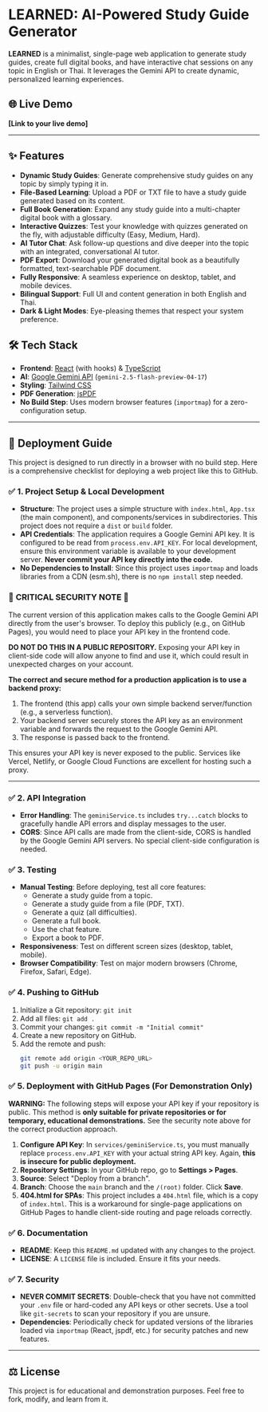 # LEARNED: AI-Powered Study Guide Generator

**LEARNED** is a minimalist, single-page web application to generate study guides, create full digital books, and have interactive chat sessions on any topic in English or Thai. It leverages the Gemini API to create dynamic, personalized learning experiences.

## 🌐 Live Demo

<!-- Add the link to your deployed GitHub Pages site here! -->
**[Link to your live demo]**

---

## ✨ Features

-   **Dynamic Study Guides**: Generate comprehensive study guides on any topic by simply typing it in.
-   **File-Based Learning**: Upload a PDF or TXT file to have a study guide generated based on its content.
-   **Full Book Generation**: Expand any study guide into a multi-chapter digital book with a glossary.
-   **Interactive Quizzes**: Test your knowledge with quizzes generated on the fly, with adjustable difficulty (Easy, Medium, Hard).
-   **AI Tutor Chat**: Ask follow-up questions and dive deeper into the topic with an integrated, conversational AI tutor.
-   **PDF Export**: Download your generated digital book as a beautifully formatted, text-searchable PDF document.
-   **Fully Responsive**: A seamless experience on desktop, tablet, and mobile devices.
-   **Bilingual Support**: Full UI and content generation in both English and Thai.
-   **Dark & Light Modes**: Eye-pleasing themes that respect your system preference.

## 🛠️ Tech Stack

-   **Frontend**: [React](https://react.dev/) (with hooks) & [TypeScript](https://www.typescriptlang.org/)
-   **AI**: [Google Gemini API](https://ai.google.dev/) (`gemini-2.5-flash-preview-04-17`)
-   **Styling**: [Tailwind CSS](https://tailwindcss.com/)
-   **PDF Generation**: [jsPDF](https://github.com/parallax/jsPDF)
-   **No Build Step**: Uses modern browser features (`importmap`) for a zero-configuration setup.

---

## 🚀 Deployment Guide

This project is designed to run directly in a browser with no build step. Here is a comprehensive checklist for deploying a web project like this to GitHub.

### ✅ 1. Project Setup & Local Development
-   **Structure**: The project uses a simple structure with `index.html`, `App.tsx` (the main component), and components/services in subdirectories. This project does not require a `dist` or `build` folder.
-   **API Credentials**: The application requires a Google Gemini API key. It is configured to be read from `process.env.API_KEY`. For local development, ensure this environment variable is available to your development server. **Never commit your API key directly into the code.**
-   **No Dependencies to Install**: Since this project uses `importmap` and loads libraries from a CDN (esm.sh), there is no `npm install` step needed.

### 🚨 **CRITICAL SECURITY NOTE** 🚨

The current version of this application makes calls to the Google Gemini API directly from the user's browser. To deploy this publicly (e.g., on GitHub Pages), you would need to place your API key in the frontend code.

**DO NOT DO THIS IN A PUBLIC REPOSITORY.** Exposing your API key in client-side code will allow anyone to find and use it, which could result in unexpected charges on your account.

**The correct and secure method for a production application is to use a backend proxy:**
1.  The frontend (this app) calls your own simple backend server/function (e.g., a serverless function).
2.  Your backend server securely stores the API key as an environment variable and forwards the request to the Google Gemini API.
3.  The response is passed back to the frontend.

This ensures your API key is never exposed to the public. Services like Vercel, Netlify, or Google Cloud Functions are excellent for hosting such a proxy.

---

### ✅ 2. API Integration
-   **Error Handling**: The `geminiService.ts` includes `try...catch` blocks to gracefully handle API errors and display messages to the user.
-   **CORS**: Since API calls are made from the client-side, CORS is handled by the Google Gemini API servers. No special client-side configuration is needed.

### ✅ 3. Testing
-   **Manual Testing**: Before deploying, test all core features:
    -   Generate a study guide from a topic.
    -   Generate a study guide from a file (PDF, TXT).
    -   Generate a quiz (all difficulties).
    -   Generate a full book.
    -   Use the chat feature.
    -   Export a book to PDF.
-   **Responsiveness**: Test on different screen sizes (desktop, tablet, mobile).
-   **Browser Compatibility**: Test on major modern browsers (Chrome, Firefox, Safari, Edge).

### ✅ 4. Pushing to GitHub
1.  Initialize a Git repository: `git init`
2.  Add all files: `git add .`
3.  Commit your changes: `git commit -m "Initial commit"`
4.  Create a new repository on GitHub.
5.  Add the remote and push:
    ```bash
    git remote add origin <YOUR_REPO_URL>
    git push -u origin main
    ```

### ✅ 5. Deployment with GitHub Pages (For Demonstration Only)

**WARNING:** The following steps will expose your API key if your repository is public. This method is **only suitable for private repositories or for temporary, educational demonstrations.** See the security note above for the correct production approach.

1.  **Configure API Key**: In `services/geminiService.ts`, you must manually replace `process.env.API_KEY` with your actual string API key. Again, **this is insecure for public deployment.**
2.  **Repository Settings**: In your GitHub repo, go to **Settings > Pages**.
3.  **Source**: Select "Deploy from a branch".
4.  **Branch**: Choose the `main` branch and the `/(root)` folder. Click **Save**.
5.  **404.html for SPAs**: This project includes a `404.html` file, which is a copy of `index.html`. This is a workaround for single-page applications on GitHub Pages to handle client-side routing and page reloads correctly.

### ✅ 6. Documentation
-   **README**: Keep this `README.md` updated with any changes to the project.
-   **LICENSE**: A `LICENSE` file is included. Ensure it fits your needs.

### ✅ 7. Security
-   **NEVER COMMIT SECRETS**: Double-check that you have not committed your `.env` file or hard-coded any API keys or other secrets. Use a tool like `git-secrets` to scan your repository if you are unsure.
-   **Dependencies**: Periodically check for updated versions of the libraries loaded via `importmap` (React, jspdf, etc.) for security patches and new features.

---

## ⚖️ License

This project is for educational and demonstration purposes. Feel free to fork, modify, and learn from it.